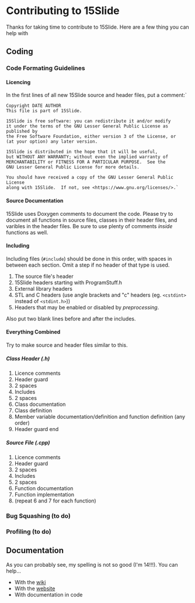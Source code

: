 # Contributing to 15Slide
Thanks for taking time to contribute to 15Slide. Here are a few thing you can help with
## Coding
### Code Formating Guidelines
#### Licencing
In the first lines of all new 15Slide source and header files, put a comment:`   

    Copyright DATE AUTHOR
    This file is part of 15Slide.

    15Slide is free software: you can redistribute it and/or modify
    it under the terms of the GNU Lesser General Public License as published by
    the Free Software Foundation, either version 3 of the License, or
    (at your option) any later version.

    15Slide is distributed in the hope that it will be useful,
    but WITHOUT ANY WARRANTY; without even the implied warranty of
    MERCHANTABILITY or FITNESS FOR A PARTICULAR PURPOSE.  See the
    GNU Lesser General Public License for more details.

    You should have received a copy of the GNU Lesser General Public License
    along with 15Slide.  If not, see <https://www.gnu.org/licenses/>.`
    
#### Source Documentation
15Slide uses Doxygen comments to document the code. Please try to document all functions in source files, classes in their header files, and varibles in the header files. Be sure to use plenty of comments _inside_ functions as well.

#### Including
Including files (`#include`) should be done in this order, with spaces in between each section. Omit a step if no header of that type is used.
1. The source file's header
2. 15Slide headers starting with ProgramStuff.h
3. External library headers
4. STL and C headers (use angle brackets and "c" headers (eg. `<cstdint>` instead of `<stdint.h>`))
5. Headers that may be enabled or disabled by _preprocessing_.

Also put two blank lines before and after the includes.

#### Everything Combined
Try to make source and header files similar to this.
##### Class Header (.h)
1. Licence comments
2. Header guard
3. 2 spaces
4. Includes
5. 2 spaces
6. Class documentation
7. Class definition
8. Member variable documentation/definition and function definition (any order)
9. Header guard end
##### Source File (.cpp)
1. Licence comments
2. Header guard
3. 2 spaces
4. Includes
5. 2 spaces
6. Function documentation
7. Function implementation
8. (repeat 6 and 7 for each function)
### Bug Squashing (to do)
### Profiling (to do)
## Documentation
As you can probably see, my spelling is not so good (I'm 14!!!). You can help...
* With the [wiki](https://github.com/JZJisawesome/15Slide/wiki)
* With the [website](https://github.com/JZJisawesome/15Slide/tree/master/docs)
* With documentation in code

